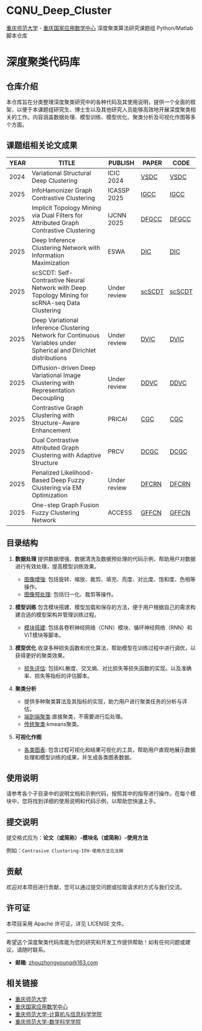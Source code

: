 # CQNU_Deep_Cluster
[重庆师范大学](https://www.cqnu.edu.cn/) - [重庆国家应用数学中心](https://cqcam.cqnu.edu.cn/)
深度聚类算法研究课题组 Python/Matlab 脚本仓库
# 深度聚类代码库

## 仓库介绍

本仓库旨在分类整理深度聚类研究中的各种代码及其使用说明，提供一个全面的框架，以便于本课题组研究生、博士生以及其他研究人员能够高效地开展深度聚类相关的工作。内容涵盖数据处理、模型训练、模型优化、聚类分析及可视化作图等多个方面。
## 课题组相关论文成果

| YEAR | TITLE                                  | PUBLISH         | PAPER                                     | CODE                                   |
|----------|---------------------------------------|----------------|----------------------------------------------|--------------------------------------------|
| 2024     | Variational Structural Deep Clustering | ICIC 2024| [VSDC](https://link.springer.com/chapter/10.1007/978-981-97-5678-0_31) | [VSDC](https://link.springer.com/chapter/10.1007/978-981-97-5678-0_31) |
| 2025     | InfoHamonizer Graph Contrastive Clustering  | ICASSP  2025| [IGCC](https://doi.org/10.1109/icassp49660.2025.10889375) | [IGCC]([https://example.com/code1](https://doi.org/10.1109/icassp49660.2025.10889375)) |
| 2025     | Implicit Topology Mining via Dual Filters for Attributed Graph Contrastive Clustering  | IJCNN  2025| [DFGCC](https://example.com/paper3) | [DFGCC](https://example.com/code3) |
| 2025     | Deep Inference Clustering Network with Information Maximization | ESWA | [DIC](https://doi.org/10.1016/j.eswa.2025.128578)| [DIC](https://github.com/WangDavey/DIC) |
| 2025     | scSCDT: Self-Contrastive Neural Network with Deep Topology Mining for scRNA-seq Data Clustering | Under review | [scSCDT](https://example.com/paper3) | [scSCDT](https://example.com/code3)   |
| 2025     | Deep Variational Inference Clustering Network for Continuous Variables under Spherical and Dirichlet distributions | Under review | [DVIC](https://example.com/paper3) | [DVIC](https://example.com/code3) |
| 2025     | Diffusion-driven Deep Variational Image Clustering with Representation Decoupling| Under review | [DDVC](https://example.com/paper3) | [DDVC](https://example.com/code3)   |
| 2025     | Contrastive Graph Clustering with Structure-Aware Enhancement | PRICAI  | [CGC](https://example.com/paper3) | [CGC](https://example.com/code3) |
| 2025     | Dual Contrastive Attributed Graph Clustering with Adaptive Structure | PRCV  | [DCGC](https://example.com/paper3) | [DCGC](https://example.com/code3) |
| 2025     | Penalized Likelihood-Based Deep Fuzzy Clustering via EM Optimization  | Under review | [DFCRN](https://example.com/paper3)    | [DFCRN](https://example.com/code3)   |
| 2025     | One-step Graph Fusion Fuzzy Clustering Network | ACCESS   | [GFFCN](https://ieeexplore.ieee.org/document/11104059)    | [GFFCN](https://example.com/code3) |


## 目录结构

1. **数据处理**
   提供数据增强、数据清洗及数据预处理的代码示例，帮助用户对数据进行有效处理，提高模型训练效果。
    - [图像增强](./data_augmentation): 包括旋转、缩放、裁剪、填充、亮度、对比度、饱和度、色相等操作。
    - [图像预处理](./data_preprocessing): 包括归一化、裁剪等操作。

2. **模型训练**
   包含模块搭建、模型加载和保存的方法，便于用户根据自己的需求构建合适的模型架构并管理训练过程。
    - [模块搭建](./modules): 包括各卷积神经网络（CNN）模块、循环神经网络（RNN）和ViT模块等脚本。
3. **模型优化**
   收录多种损失函数和优化算法，帮助模型在训练过程中进行调优，以获得更好的聚类效果。
   - [损失评估](./loss_optimization): 包括KL散度、交叉熵、对比损失等损失函数的实现。以及准确率、损失等指标的评估脚本。

4. **聚类分析**
   - 提供多种聚类算法及其指标的实现，助力用户进行聚类任务的分析与评估。
   - [端到端聚类](./cluster_analysis):直接聚类，不需要进行后处理。
   - [传统聚类](./cluster_analysis):kmeans聚类。
5. **可视化作图**
   - [各类图表](./chart_visualization): 包含过程可视化和结果可视化的工具，帮助用户直观地展示数据处理和模型训练的成果，并生成各类图表数据。

## 使用说明

请参考各个子目录中的说明文档和示例代码，按照其中的指导进行操作。在每个模块中，您将找到详细的使用说明和代码示例，以帮助您快速上手。
## 提交说明

提交格式应为：**论文（或简称）-模块名（或简称）-使用方法**

例如：`Contrasive Clustering-IFH-使用方法见注释`

## 贡献

欢迎对本项目进行贡献，您可以通过提交问题或拉取请求的方式与我们交流。

## 许可证

本项目采用 Apache 许可证，详见 LICENSE 文件。

---

希望这个深度聚类代码库能为您的研究和开发工作提供帮助！如有任何问题或建议，请随时联系。
- **邮箱**: zhouzhongyoung@163.com
## 相关链接

- [重庆师范大学](https://www.cqnu.edu.cn/)
- [重庆国家应用数学中心](https://cqcam.cqnu.edu.cn/)
- [重庆师范大学-计算机与信息科学学院](https://jxxy.cqnu.edu.cn/)
- [重庆师范大学-数学科学学院](https://math.cqnu.edu.cn/)
